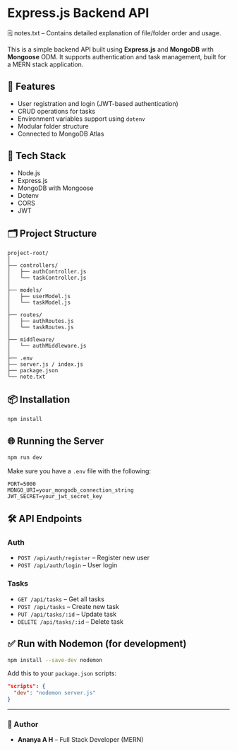 # Express.js Backend API
🗒️ notes.txt – Contains detailed explanation of file/folder order and usage.

This is a simple backend API built using **Express.js** and **MongoDB** with **Mongoose** ODM. It supports authentication and task management, built for a MERN stack application.

## 🚀 Features

- User registration and login (JWT-based authentication)
- CRUD operations for tasks
- Environment variables support using `dotenv`
- Modular folder structure
- Connected to MongoDB Atlas

## 🧾 Tech Stack

- Node.js
- Express.js
- MongoDB with Mongoose
- Dotenv
- CORS
- JWT

## 🗂️ Project Structure

```
project-root/
│
├── controllers/
│   ├── authController.js
│   └── taskController.js
│
├── models/
│   ├── userModel.js
│   └── taskModel.js
│
├── routes/
│   ├── authRoutes.js
│   └── taskRoutes.js
│
├── middleware/
│   └── authMiddleware.js
│
├── .env
├── server.js / index.js
├── package.json
└── note.txt
```

## 📦 Installation

```bash
npm install
```

## 🌐 Running the Server

```bash
npm run dev
```

Make sure you have a `.env` file with the following:

```
PORT=5000
MONGO_URI=your_mongodb_connection_string
JWT_SECRET=your_jwt_secret_key
```

## 🛠 API Endpoints

### Auth
- `POST /api/auth/register` – Register new user
- `POST /api/auth/login` – User login

### Tasks
- `GET /api/tasks` – Get all tasks
- `POST /api/tasks` – Create new task
- `PUT /api/tasks/:id` – Update task
- `DELETE /api/tasks/:id` – Delete task

## ✅ Run with Nodemon (for development)

```bash
npm install --save-dev nodemon
```

Add this to your `package.json` scripts:

```json
"scripts": {
  "dev": "nodemon server.js"
}
```

---

### 🧠 Author

- **Ananya A H** – Full Stack Developer (MERN)
